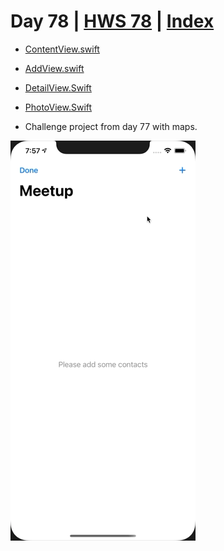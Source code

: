 # Day 78 | [HWS 78](https://www.hackingwithswift.com/100/swiftui/78) | [Index](https://github.com/JulesMoorhouse/100DaysOfSwiftUI/blob/main/README.md)

- [ContentView.swift](https://github.com/JulesMoorhouse/100DaysOfSwiftUI/blob/main/X07B%20MeetupMap/X07%20Meetup/ContentView.swift) 
- [AddView.swift](https://github.com/JulesMoorhouse/100DaysOfSwiftUI/blob/main/X07B%20MeetupMap/X07%20Meetup/AddView.swift) 
- [DetailView.Swift](https://github.com/JulesMoorhouse/100DaysOfSwiftUI/blob/main/X07B%20MeetupMap/X07%20Meetup/DetailView.swift) 
- [PhotoView.Swift](https://github.com/JulesMoorhouse/100DaysOfSwiftUI/blob/main/X07B%20MeetupMap/X07%20Meetup/PhotoView.swift) 
 
- Challenge project from day 77 with maps.

<img src="../Images/day78.gif">